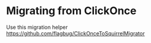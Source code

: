 # Migrating from ClickOnce
Use this migration helper https://github.com/flagbug/ClickOnceToSquirrelMigrator
